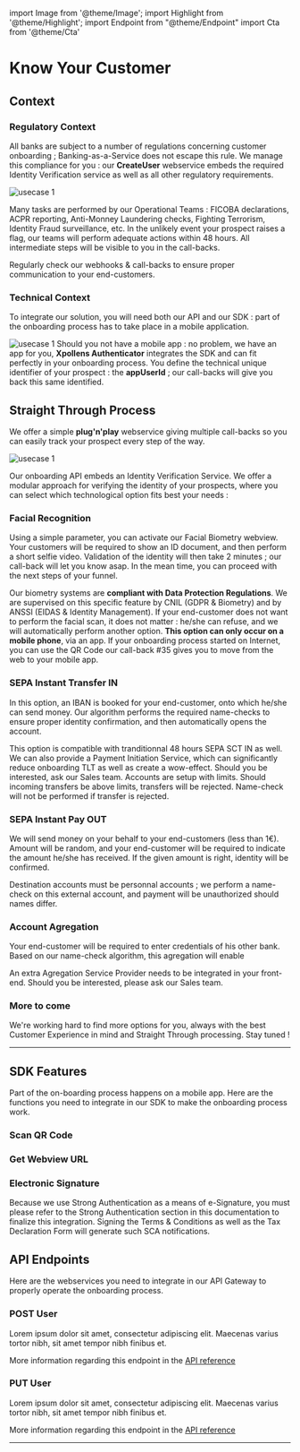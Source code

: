 import Image from '@theme/Image';
import Highlight from '@theme/Highlight';
import Endpoint from "@theme/Endpoint"
import Cta from '@theme/Cta'

# Know Your Customer

## Context

### Regulatory Context
All banks are subject to a number of regulations concerning customer onboarding ; Banking-as-a-Service does not escape this rule. We manage this compliance for you : our **CreateUser** webservice embeds the required Identity Verification service as well as all other regulatory requirements.

<Image src="docs/KYC-regulatory-context.png" alt="usecase 1"/>

Many tasks are performed by our Operational Teams : FICOBA declarations, ACPR reporting, Anti-Monney Laundering checks, Fighting Terrorism, Identity Fraud surveillance, etc. In the unlikely event your prospect raises a flag, our teams will perform adequate actions within 48 hours. All intermediate steps will be visible to you in the call-backs.

<Highlight type="tip">
  Regularly check our webhooks & call-backs to ensure proper communication to your end-customers.
</Highlight>

### Technical Context
To integrate our solution, you will need both our API and our SDK : part of the onboarding process has to take place in a mobile application.

<Image src="docs/KYC-screens.png" alt="usecase 1"/>

<Highlight>
  Should you not have a mobile app : no problem, we have an app for you, <b class="term">Xpollens Authenticator</b> integrates the SDK and can fit perfectly in your onboarding process.
</Highlight>

<Highlight type="tip">
  You define the technical unique identifier of your prospect : the <b class="term">appUserId</b> ; our call-backs will give you back this same identified.
</Highlight>

## Straight Through Process

We offer a simple **plug'n'play** webservice giving multiple call-backs so you can easily track your prospect every step of the way.

<Image src="docs/KYC-retail.png" alt="usecase 1"/>

Our onboarding API embeds an Identity Verification Service. We offer a modular approach for verifying the identity of your prospects, where you can select which technological option fits best your needs :
  
### Facial Recognition
Using a simple parameter, you can activate our Facial Biometry webview. Your customers will be required to show an ID document, and then perform a short selfie video. Validation of the identity will then take 2 minutes ; our call-back will let you know asap. In the mean time, you can proceed with the next steps of your funnel.

<Highlight>
  Our biometry systems are <b class="term">compliant with Data Protection Regulations</b>. We are supervised on this specific feature by CNIL (GDPR & Biometry) and by ANSSI (EIDAS & Identity Management).
</Highlight>

<Highlight type="tip">
  If your end-customer does not want to perform the facial scan, it does not matter : he/she can refuse, and we will automatically perform another option.
</Highlight>

<Highlight type="caution">
  <b class="term">This option can only occur on a mobile phone</b>, via an app. If your onboarding process started on Internet, you can use the QR Code our call-back #35 gives you to move from the web to your mobile app.
</Highlight>

### SEPA Instant Transfer IN
In this option, an IBAN is booked for your end-customer, onto which he/she can send money. Our algorithm performs the required name-checks to ensure proper identity confirmation, and then automatically opens the account.

<Highlight>
  This option is compatible with tranditionnal 48 hours SEPA SCT IN as well.
</Highlight>

<Highlight type="tip">
  We can also provide a Payment Initiation Service, which can significantly reduce onboarding TLT as well as create a wow-effect. Should you be interested, ask our Sales team.
</Highlight>

<Highlight type="caution">
  Accounts are setup with limits. Should incoming transfers be above limits, transfers will be rejected. Name-check will not be performed if transfer is rejected.
</Highlight>

### SEPA Instant Pay OUT
We will send money on your behalf to your end-customers (less than 1€). Amount will be random, and your end-customer will be required to indicate the amount he/she has received. If the given amount is right, identity will be confirmed.

<Highlight>
  Destination accounts must be personnal accounts ; we perform a name-check on this external account, and payment will be unauthorized should names differ.
</Highlight>

### Account Agregation
Your end-customer will be required to enter credentials of his other bank. Based on our name-check algorithm, this agregation will enable 

<Highlight>
  An extra Agregation Service Provider needs to be integrated in your front-end. Should you be interested, please ask our Sales team.
</Highlight>

### More to come
We're working hard to find more options for you, always with the best Customer Experience in mind and Straight Through processing. Stay tuned !

---

## SDK Features

Part of the on-boarding process happens on a mobile app. Here are the functions you need to integrate in our SDK to make the onboarding process work.

### Scan QR Code



### Get Webview URL



### Electronic Signature

Because we use Strong Authentication as a means of e-Signature, you must please refer to the Strong Authentication section in this documentation to finalize this integration. Signing the Terms & Conditions as well as the Tax Declaration Form will generate such SCA notifications.

## API Endpoints

Here are the webservices you need to integrate in our API Gateway to properly operate the onboarding process.

### POST User

Lorem ipsum dolor sit amet, consectetur adipiscing elit. Maecenas varius tortor nibh, sit amet tempor nibh finibus et.

More information regarding this endpoint in the [API reference](/api/Core)

<Endpoint apiUrl="/v1.0/migrationProxy" path="/api​/v1.0​/users​/{userid}​/kyc​/identitycontrol" method="post"/>

<!-- https://api.xpollens.com/swagger/index.html?urls.primaryName=User%20%26%20Usermanagment%20API%20-%20v1.1#/User/post_api_v2_0_users__AppUserId__declarative -->
<!-- <Endpoint apiUrl="/v1.0/migrationProxy" path="​/api/v1.0/users/{userid}/cards/{id}" method="delete"/> -->

<Cta
  context="doc"
  ui="button"
  link="/api/Core"
  label="Try it out"
/>

### PUT User

Lorem ipsum dolor sit amet, consectetur adipiscing elit. Maecenas varius tortor nibh, sit amet tempor nibh finibus et.

More information regarding this endpoint in the [API reference](/api/Core)

<Endpoint apiUrl="/v1.0/migrationProxy" path="/api​/v1.0​/users​/{userid}​/kyc​/identitycontrol" method="post"/>
 
<Cta
  context="doc"
  ui="button"
  link="/api/Core"
  label="Try it out"
/>

---
